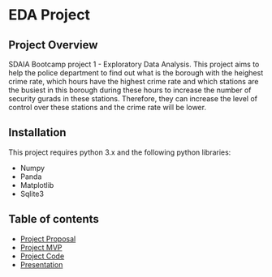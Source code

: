 # EDA Project
## Project Overview
SDAIA Bootcamp project 1 - Exploratory Data Analysis. This project aims to help the police department to find out what is the borough with the heighest crime rate, which hours have the highest crime rate and which stations are the busiest in this borough during these hours to increase the number of security gurads in these stations. Therefore, they can increase the level of control over these stations and the crime rate will be lower.

## Installation
This project requires python 3.x and the following python libraries:
* Numpy
* Panda
* Matplotlib
* Sqlite3

## Table of contents
* [Project Proposal](https://github.com/ReefSA/EDA_Project/blob/main/Project_Proposal.md)
* [Project MVP](https://github.com/ReefSA/EDA_Project/blob/main/MVP.md)
* [Project Code](https://github.com/ReefSA/EDA_Project/blob/main/EDA_Project.ipynb)
* [Presentation](https://github.com/ReefSA/EDA_Project/blob/main/EDAPresentation.pdf)
